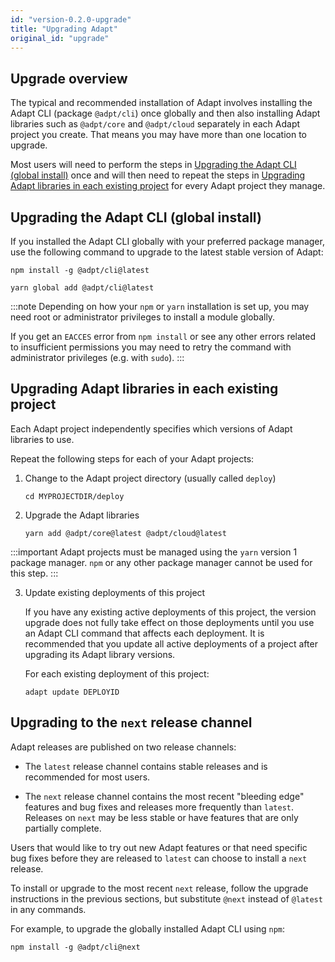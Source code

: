 ```yaml
---
id: "version-0.2.0-upgrade"
title: "Upgrading Adapt"
original_id: "upgrade"
---
```

<!-- DOCTOC SKIP -->

## Upgrade overview

The typical and recommended installation of Adapt involves installing the Adapt CLI (package `@adpt/cli`) once globally and then also installing Adapt libraries such as `@adpt/core` and `@adpt/cloud` separately in each Adapt project you create.
That means you may have more than one location to upgrade.

Most users will need to perform the steps in [Upgrading the Adapt CLI (global install)](#upgrading-the-adapt-cli-global-install) once and will then need to repeat the steps in [Upgrading Adapt libraries in each existing project](#upgrading-adapt-libraries-in-each-existing-project) for every Adapt project they manage.

## Upgrading the Adapt CLI (global install)

If you installed the Adapt CLI globally with your preferred package manager, use the following command to upgrade to the latest stable version of Adapt:

<!--DOCUSAURUS_CODE_TABS-->
<!--npm-->

```console
npm install -g @adpt/cli@latest
```

<!--yarn-->

```console
yarn global add @adpt/cli@latest
```

<!--END_DOCUSAURUS_CODE_TABS-->

:::note
Depending on how your `npm` or `yarn` installation is set up, you may need root or administrator privileges to install a module globally.

If you get an `EACCES` error from `npm install` or see any other errors related to insufficient permissions you may need to retry the command with administrator privileges (e.g. with `sudo`).
:::

## Upgrading Adapt libraries in each existing project

Each Adapt project independently specifies which versions of Adapt libraries to use.

Repeat the following steps for each of your Adapt projects:

1. Change to the Adapt project directory (usually called `deploy`)

    ```console
    cd MYPROJECTDIR/deploy
    ```

2. Upgrade the Adapt libraries

    ```console
    yarn add @adpt/core@latest @adpt/cloud@latest
    ```

:::important
Adapt projects must be managed using the `yarn` version 1 package manager.
`npm` or any other package manager cannot be used for this step.
:::

<!-- markdownlint-disable ol-prefix -->

3. Update existing deployments of this project

    If you have any existing active deployments of this project, the version upgrade does not fully take effect on those deployments until you use an Adapt CLI command that affects each deployment.
    It is recommended that you update all active deployments of a project after upgrading its Adapt library versions.

    For each existing deployment of this project:

    ```console
    adapt update DEPLOYID
    ```

## Upgrading to the `next` release channel

Adapt releases are published on two release channels:

* The `latest` release channel contains stable releases and is recommended for most users.

* The `next` release channel contains the most recent "bleeding edge" features and bug fixes and releases more frequently than `latest`.
Releases on `next` may be less stable or have features that are only partially complete.

Users that would like to try out new Adapt features or that need specific bug fixes before they are released to `latest` can choose to install a `next` release.

To install or upgrade to the most recent `next` release, follow the upgrade instructions in the previous sections, but substitute `@next` instead of `@latest` in any commands.

For example, to upgrade the globally installed Adapt CLI using `npm`:

```console
npm install -g @adpt/cli@next
```
